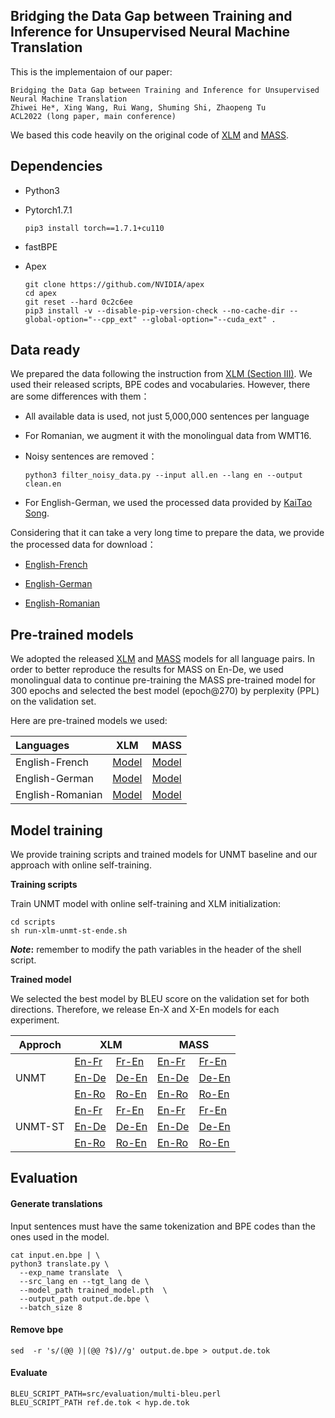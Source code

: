 ## Bridging the Data Gap between Training and Inference for Unsupervised Neural Machine Translation

This is the implementaion of our paper:

```
Bridging the Data Gap between Training and Inference for Unsupervised Neural Machine Translation
Zhiwei He*, Xing Wang, Rui Wang, Shuming Shi, Zhaopeng Tu
ACL2022 (long paper, main conference)
```

We based this code heavily on the original code of [XLM](https://github.com/facebookresearch/XLM) and [MASS](https://github.com/microsoft/MASS).

## Dependencies

* Python3

* Pytorch1.7.1

  ```shell
  pip3 install torch==1.7.1+cu110
  ```

* fastBPE

* Apex

  ```shell
  git clone https://github.com/NVIDIA/apex
  cd apex
  git reset --hard 0c2c6ee
  pip3 install -v --disable-pip-version-check --no-cache-dir --global-option="--cpp_ext" --global-option="--cuda_ext" .
  ```

## Data ready

We prepared the data following the instruction from [XLM (Section III)](https://github.com/facebookresearch/XLM/blob/main/README.md#iii-applications-supervised--unsupervised-mt). We used their released scripts, BPE codes and vocabularies. However, there are some differences with them：

* All available data is used, not just 5,000,000 sentences per language

* For Romanian, we augment it with the monolingual data from WMT16.

* Noisy sentences are removed：

  ```shell
  python3 filter_noisy_data.py --input all.en --lang en --output clean.en
  ```

* For English-German, we used the processed data provided by [KaiTao Song](https://github.com/StillKeepTry).

Considering that it can take a very long time to prepare the data, we provide the processed data for download：

* [English-French](https://drive.google.com/file/d/15OBlFMjuwkbaY47xWdPysMyfpB-CqVoC/view?usp=sharing)

* [English-German](https://drive.google.com/file/d/1W-ngJpUvfRwSmWAUR2GZejMHBlRCMjfS/view?usp=sharing)
* [English-Romanian](https://drive.google.com/file/d/1fTP7PIbebewoLZD1rShFManED9cMysrV/view?usp=sharing)

## Pre-trained models

We adopted the released [XLM](https://github.com/facebookresearch/XLM) and [MASS](https://github.com/microsoft/MASS) models for all language pairs. In order to better reproduce the results for MASS on En-De, we used monolingual data to continue pre-training the MASS pre-trained model for 300 epochs and selected the best model (epoch@270) by perplexity (PPL) on the validation set. 

Here are pre-trained models we used:

| Languages        |                             XLM                              |                             MASS                             |
| :--------------- | :----------------------------------------------------------: | :----------------------------------------------------------: |
| English-French   | [Model](https://dl.fbaipublicfiles.com/XLM/mlm_enfr_1024.pth) | [Model](https://modelrelease.blob.core.windows.net/mass/mass_enfr_1024.pth) |
| English-German   | [Model](https://dl.fbaipublicfiles.com/XLM/mlm_ende_1024.pth) | [Model](https://drive.google.com/file/d/13feylC1qFvG8kcNi-9JXVnzEYo0OouRK/view?usp=sharing) |
| English-Romanian | [Model](https://dl.fbaipublicfiles.com/XLM/mlm_enro_1024.pth) | [Model](https://modelrelease.blob.core.windows.net/mass/mass_enfr_1024.pth) |

## Model training

We provide training scripts and trained models for UNMT baseline and our approach with online self-training.

**Training scripts**

Train UNMT model with online self-training and XLM initialization:

```shell
cd scripts
sh run-xlm-unmt-st-ende.sh
```

***Note*:** remember to modify the path variables in the header of the shell script.

**Trained model**

We selected the best model by BLEU score on the validation set for both directions. Therefore, we release En-X and X-En models for each experiment.

<table>
<thead>
  <tr>
    <th>Approch</th>
    <th colspan="2">XLM</th>
    <th colspan="2">MASS</th>
  </tr>
</thead>
<tbody>
  <tr>
    <td rowspan="3">UNMT</td>
    <td><a href="https://drive.google.com/file/d/1nLmt9zpywKB6jufUCJJPjZlNdJEe1Fmb/view?usp=sharing">En-Fr</a></td><td> 
    <a href="https://drive.google.com/file/d/1IjLb_KEPYYtRUgJtp23qYjIfpVh0kM5X/view?usp=sharing">Fr-En</a></td>
    <td><a href="https://drive.google.com/file/d/1ptyrsi_d3NvznHNX2yR5pDBicyiu0rSI/view?usp=sharing">En-Fr</a></td><td> 
    <a href="https://drive.google.com/file/d/11QkkP736ZJePgCNp0F-2fckQ9t-acSXC/view?usp=sharing">Fr-En</a></td>
  </tr>
  <tr>
    <td><a href="https://drive.google.com/file/d/1TJc4nVNvCsDw-Intr3hVOSjk9_yYY8hk/view?usp=sharing">En-De</a></td><td> 
    <a href="https://drive.google.com/file/d/1kZu9kILPtMw9ULvvGRbWDM7tn0ocWvTj/view?usp=sharing">De-En</a></td>
    <td><a href="https://drive.google.com/file/d/1u-aUk9t2muO25Sot-XBP6uyY3SXY88b4/view?usp=sharing">En-De</a></td><td> 
    <a href="https://drive.google.com/file/d/1lU742bZD1jeMCOhPyXIOQ6lhQ1OgZ9JX/view?usp=sharing">De-En</a></td>
  </tr>
  <tr>
    <td><a href="https://drive.google.com/file/d/1D7z0V-8BNdKMQb1Ci_Pe4ru4lvn562t6/view?usp=sharing">En-Ro</a></td><td> 
    <a href="https://drive.google.com/file/d/10n2vOb543rNvIf1d9woDcFK7UxhTMCrV/view?usp=sharing">Ro-En</a></td>
    <td><a href="https://drive.google.com/file/d/11-Twma-XGrZjzlJCbUncQ6rbxtloD-Fx/view?usp=sharing">En-Ro</a></td><td> 
    <a href="https://drive.google.com/file/d/1H4VY4cvOnrvftmQb9Nn2dTIVz9VmTKEM/view?usp=sharing">Ro-En</a></td>
  </tr>
  <tr>
    <td rowspan="3">UNMT-ST</td>
    <td><a href="https://drive.google.com/file/d/1zH3c9Erf9YU3tSLTbzQTAIz_Cf944BsX/view?usp=sharing">En-Fr</a></td><td> 
    <a href="https://drive.google.com/file/d/1WMYUox0jZWGjshSDLdKzlBy5P0LMVdhi/view?usp=sharing">Fr-En</a></td>
    <td><a href="https://drive.google.com/file/d/190iFbUFJ9vgQPcwUqgNJdUthtLfyX9sM/view?usp=sharing">En-Fr</a></td><td> 
    <a href="https://drive.google.com/file/d/1CmCD4BxogK62C9aforhLPe5xVJ4wSXcv/view?usp=sharing">Fr-En</a></td>
  </tr>
  <tr>
    <td><a href="https://drive.google.com/file/d/1Iw5vPNav07k5th79C8JyrVKCvxzvD3x2/view?usp=sharing">En-De</a></td><td> 
    <a href="https://drive.google.com/file/d/1h9cjSm_2_fIxaiubcYzcFh7-Tqo0f1AV/view?usp=sharing">De-En</a></td>
    <td><a href="https://drive.google.com/file/d/1wBxucr4vQYO0rnE1X3tiX5UkBtmUjhLd/view?usp=sharing">En-De</a></td><td> 
    <a href="https://drive.google.com/file/d/11HA-pHGoHQ8MVI0h8nNbUuHDo7q11pkq/view?usp=sharing">De-En</a></td>
  </tr>
  <tr>
    <td><a href="https://drive.google.com/file/d/1IQwj5dVY50s1plBZsPYkrb6rYk3jXi7x/view?usp=sharing">En-Ro</a></td><td> 
    <a href="https://drive.google.com/file/d/1noiff7a3hstCE10b3Aoxytc6HeChX0Lf/view?usp=sharing">Ro-En</a></td>
    <td><a href="https://drive.google.com/file/d/1vJolxhkAWh1fo3B_emoL3NImblnJpbf7/view?usp=sharing">En-Ro</a></td><td> 
    <a href="https://drive.google.com/file/d/1zNbOo-3Li3j0f6Hq0NN0-9ThcA8e8l4j/view?usp=sharing">Ro-En</a></td>
  </tr>
</tbody>
</table>

## Evaluation

#### Generate translations

Input sentences must have the same tokenization and BPE codes than the ones used in the model.

```shell
cat input.en.bpe | \
python3 translate.py \
  --exp_name translate  \
  --src_lang en --tgt_lang de \
  --model_path trained_model.pth  \
  --output_path output.de.bpe \
  --batch_size 8
```

#### Remove bpe

```shell
sed  -r 's/(@@ )|(@@ ?$)//g' output.de.bpe > output.de.tok
```

#### Evaluate

```shell
BLEU_SCRIPT_PATH=src/evaluation/multi-bleu.perl
BLEU_SCRIPT_PATH ref.de.tok < hyp.de.tok
```
